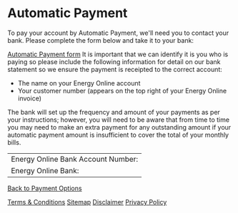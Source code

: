 # Automatic Payment
To pay your account by Automatic Payment, we'll need you to contact your bank. Please complete the form below and take it to your bank:
 
[Automatic Payment form](http://www.energyonline.co.nz/Portals/0/Forms/Automatic_Payment_Authority_Form.pdf)
It is important that we can identify it is you who is paying so please include the following information for detail on our bank statement so we ensure the payment is receipted to the correct account:
 
- The name on your Energy Online account
- Your customer number (appears on the top right of your Energy Online invoice)
 
The bank will set up the frequency and amount of your payments as per your instructions; however, you will need to be aware that from time to time you may need to make an extra payment for any outstanding amount if your automatic payment amount is insufficient to cover the total of your monthly bills.
 
| |
| --------------------| 
| Energy Online Bank Account Number:|    03 0584 0225333 00 
| Energy Online Bank:|   Westpac Bank 
 
 
[Back to Payment Options](http://www.energyonline.co.nz/business/business_faqs/business_faqs_-_payment_options)
 
[Terms & Conditions](http://www.energyonline.co.nz/terms)
[Sitemap](http://www.energyonline.co.nz/home/site_map)
[Disclaimer](http://www.energyonline.co.nz/home/site_map/disclaimer)
[Privacy Policy](http://www.energyonline.co.nz/home/site_map/privacy_policy)
